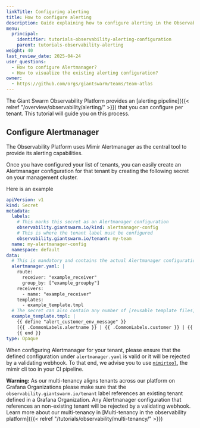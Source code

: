 ```yaml
---
linkTitle: Configuring alerting
title: How to configure alerting
description: Guide explaining how to configure alerting in the Observability Platform.
menu:
  principal:
    identifier: tutorials-observability-alerting-configuration
    parent: tutorials-observability-alerting
weight: 40
last_review_date: 2025-04-24
user_questions:
  - How to configure Alertmanager?
  - How to visualize the existing alerting configuration?
owner:
  - https://github.com/orgs/giantswarm/teams/team-atlas
---
```


The Giant Swarm Observability Platform provides an [alerting pipeline]({{< relref "/overview/observability/alerting/" >}}) that you can configure per tenant. This tutorial will guide you on this process.

## Configure Alertmanager

The Observability Platform uses Mimir Alertmanager as the central tool to provide its alerting capabilities.

Once you have configured your list of tenants, you can easily create an Alertmanager configuration for that tenant by creating the following secret on your management cluster.

Here is an example
```yaml
apiVersion: v1
kind: Secret
metadata:
  labels:
    # This marks this secret as an Alertmanager configuration
    observability.giantswarm.io/kind: alertmanager-config
    # This is where the tenant label must be configured
    observability.giantswarm.io/tenant: my-team
  name: my-alertmanager-config
  namespace: default
data:
  # This is mandatory and contains the actual Alertmanager configuration.
  alertmanager.yaml: |
    route:
      receiver: "example_receiver"
      group_by: ["example_groupby"]
    receivers:
      - name: "example_receiver"
    templates:
      - example_template.tmpl
  # The secret can also contain any number of [reusable template files](https://prometheus.io/docs/alerting/latest/notification_examples/#defining-reusable-templates) that must be in the form `filename.tmpl`. Any other entry will be ignored.
  example_template.tmpl: |
    {{ define "alert_customer_env_message" }}
    [{{ .CommonLabels.alertname }} | {{ .CommonLabels.customer }} | {{ .CommonLabels.environment }}]
    {{ end }}
type: Opaque
```

When configuring Alertmanager for your tenant, please ensure that the defined configuration under `alertmanager.yaml` is valid or it will be rejected by a validating webhook. To that end, we advise you to use [`mimirtool`](https://grafana.com/docs/mimir/latest/manage/tools/mimirtool/#validate-alertmanager-configuration), the mimir cli too in your CI pipeline.

**Warning:** As our multi-tenancy aligns tenants across our platform on Grafana Organizations please make sure that the `observability.giantswarm.io/tenant` label references an existing tenant defined in a Grafana Organization. Any Alertmanager configuration that references an non-existing tenant will be rejected by a validating webhook. Learn more about our multi-tenancy in [Multi-tenancy in the observability platform]({{< relref "/tutorials/observability/multi-tenancy/" >}})
